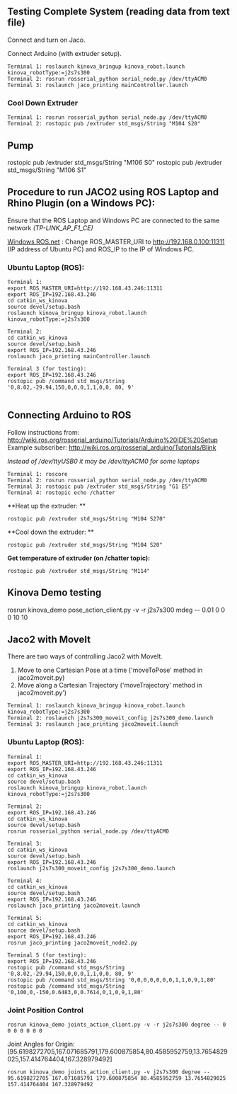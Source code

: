 ## Testing Complete System (reading data from text file)
Connect and turn on Jaco.

Connect Arduino (with extruder setup).

```
Terminal 1: roslaunch kinova_bringup kinova_robot.launch kinova_robotType:=j2s7s300
Terminal 2: rosrun rosserial_python serial_node.py /dev/ttyACM0
Terminal 3: roslaunch jaco_printing mainController.launch
```
### Cool Down Extruder
```
Terminal 1: rosrun rosserial_python serial_node.py /dev/ttyACM0
Terminal 2: rostopic pub /extruder std_msgs/String "M104 S20"
```

## Pump
rostopic pub /extruder std_msgs/String "M106 S0"
rostopic pub /extruder std_msgs/String "M106 S1"

## Procedure to run JACO2 using ROS Laptop and Rhino Plugin (on a Windows PC):
Ensure that the ROS Laptop and Windows PC are connected to the same network *(TP-LINK_AP_F1_CE)*

[Windows ROS.net](https://github.com/uml-robotics/ROS.NET) : Change ROS_MASTER_URI to http://192.168.0.100:11311 (IP address of Ubuntu PC) and ROS_IP to the IP of Windows PC.

### Ubuntu Laptop (ROS):
```
Terminal 1:
export ROS_MASTER_URI=http://192.168.43.246:11311
export ROS_IP=192.168.43.246
cd catkin_ws_kinova
source devel/setup.bash
roslaunch kinova_bringup kinova_robot.launch kinova_robotType:=j2s7s300

Terminal 2:
cd catkin_ws_kinova
source devel/setup.bash
export ROS_IP=192.168.43.246
roslaunch jaco_printing mainController.launch

Terminal 3 (for testing):
export ROS_IP=192.168.43.246
rostopic pub /command std_msgs/String '0,8.02,-29.94,150,0,0,0,1,1,0,0, 80, 9'


```

## Connecting Arduino to ROS

Follow instructions from: http://wiki.ros.org/rosserial_arduino/Tutorials/Arduino%20IDE%20Setup
Example subscriber: http://wiki.ros.org/rosserial_arduino/Tutorials/Blink

*Instead of /dev/ttyUSB0 it may be /dev/ttyACM0 for some laptops*

```
Terminal 1: roscore
Terminal 2: rosrun rosserial_python serial_node.py /dev/ttyACM0
Terminal 3: rostopic pub /extruder std_msgs/String "G1 E5"
Terminal 4: rostopic echo /chatter
```

**Heat up the extruder: **
```
rostopic pub /extruder std_msgs/String "M104 S270"
```

**Cool down the extruder: **
```
rostopic pub /extruder std_msgs/String "M104 S20"
```


**Get temperature of extruder (on /chatter topic):**
```
rostopic pub /extruder std_msgs/String "M114"
```

## Kinova Demo testing
rosrun kinova_demo pose_action_client.py -v -r j2s7s300 mdeg -- 0.01 0 0 0 10 10

## Jaco2 with MoveIt
There are two ways of controlling Jaco2 with MoveIt.
1. Move to one Cartesian Pose at a time ('moveToPose' method in jaco2moveit.py)
2. Move along a Cartesian Trajectory ('moveTrajectory' method in jaco2moveit.py')
```
Terminal 1: roslaunch kinova_bringup kinova_robot.launch kinova_robotType:=j2s7s300
Terminal 2: roslaunch j2s7s300_moveit_config j2s7s300_demo.launch
Terminal 3: roslaunch jaco_printing jaco2moveit.launch
```

### Ubuntu Laptop (ROS):
```
Terminal 1:
export ROS_MASTER_URI=http://192.168.43.246:11311
export ROS_IP=192.168.43.246
cd catkin_ws_kinova
source devel/setup.bash
roslaunch kinova_bringup kinova_robot.launch kinova_robotType:=j2s7s300

Terminal 2:
export ROS_IP=192.168.43.246
cd catkin_ws_kinova
source devel/setup.bash
rosrun rosserial_python serial_node.py /dev/ttyACM0

Terminal 3:
cd catkin_ws_kinova
source devel/setup.bash
export ROS_IP=192.168.43.246
roslaunch j2s7s300_moveit_config j2s7s300_demo.launch

Terminal 4:
cd catkin_ws_kinova
source devel/setup.bash
export ROS_IP=192.168.43.246
roslaunch jaco_printing jaco2moveit.launch

Terminal 5:
cd catkin_ws_kinova
source devel/setup.bash
export ROS_IP=192.168.43.246
rosrun jaco_printing jaco2moveit_node2.py

Terminal 5 (for testing):
export ROS_IP=192.168.43.246
rostopic pub /command std_msgs/String '0,8.02,-29.94,150,0,0,0,1,1,0,0, 80, 9'
rostopic pub /command std_msgs/String '0,0,0,0,0,0,0,1,1,0,9,1,80'
rostopic pub /command std_msgs/String '0,100,0,-150,0.6483,0,0.7614,0,1,0,9,1,80'

```

### Joint Position Control
```
rosrun kinova_demo joints_action_client.py -v -r j2s7s300 degree -- 0 0 0 0 0 0 0
```

Joint Angles for Origin: [95.6198272705,167.071685791,179.600875854,80.4585952759,13.7654829025,157.414764404,167.328979492]

```
rosrun kinova_demo joints_action_client.py -v j2s7s300 degree -- 95.6198272705 167.071685791 179.600875854 80.4585952759 13.7654829025 157.414764404 167.328979492
```
